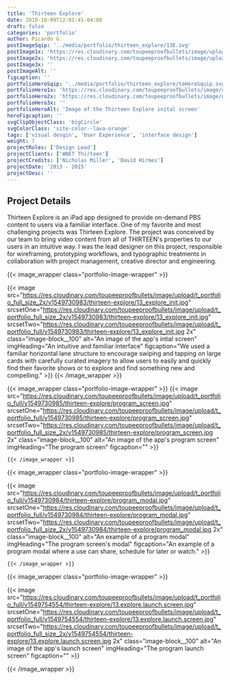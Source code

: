 ```yaml
---
title: 'Thirteen Explore'
date: 2018-10-09T12:01:41-04:00
draft: false
categories: 'portfolio'
author: Ricardo G.
postImageSqip: '../media/portfolio/thirteen_explore/13E.svg'
postImage1x: 'https://res.cloudinary.com/toupeeproofbullets/image/upload/t_hp_portfolio/v1549730983/thirteen-explore/13_explore_init.jpg'
postImage2x: 'https://res.cloudinary.com/toupeeproofbullets/image/upload/t_hp_portfolio_2x/v1549730983/thirteen-explore/13_explore_init.jpg'
postImage3x: ''
postImageAlt: ''
figcaption: ''
portfolioHeroSqip: '../media/portfolio/thirteen_explore/teHeroSquip.svg'
portfolioHero1x: 'https://res.cloudinary.com/toupeeproofbullets/image/upload/t_portfolio_hero_16_9/v1549730983/thirteen-explore/13_explore_init.jpg'
portfolioHero2x: 'https://res.cloudinary.com/toupeeproofbullets/image/upload/t_portfolio_hero_2x/v1549730983/thirteen-explore/13_explore_init.jpg'
portfolioHero3x: ''
portfolioHeroAlt: 'Image of the Thirteen Explore inital screen'
heroFigcaption: ''
svgClipObjectClass: 'bigCircle'
svgColorClass: 'site-color--lava-orange'
tags: ['visual desgin', 'User Experience', 'interface design']
weight: 7
projectRoles: ['Design Lead']
projectClients: ['WNET Thirteen']
projectCredits: ['Nicholas Miller', 'David Hirmes']
projectDate: '2013 - 2015'
projectDesc: ''
---
```


## Project Details

Thirteen Explore is an iPad app designed to provide on-demand PBS content to users via a familiar interface. One of my favorite and most challenging projects was Thirteen Explore. The project was conceived by our team to bring video content from all of THIRTEEN's properties to our users in an intuitive way. I was the lead designer on this project, responsible for wireframing, prototyping workflows, and typographic treatments in collaboration with project management, creative director and engineering.

{{< image_wrapper class="portfolio-image-wrapper" >}}

{{< image
    src="https://res.cloudinary.com/toupeeproofbullets/image/upload/t_portfolio_full_size_2x/v1549730983/thirteen-explore/13_explore_init.jpg"
    srcsetOne="https://res.cloudinary.com/toupeeproofbullets/image/upload/t_portfolio_full_size_2x/v1549730983/thirteen-explore/13_explore_init.jpg"
    srcsetTwo="https://res.cloudinary.com/toupeeproofbullets/image/upload/t_portfolio_full/v1549730983/thirteen-explore/13_explore_init.jpg 2x"
    class="image-block__100"
    alt="An image of the app's intial screen"
    imgHeading="An intuitive and familiar interface"
    figcaption="We used a familiar horizontal lane structure to encourage swiping and tapping on large cards with carefully curated imagery to allow users to easily and quickly find their favorite shows or to explore and find something new and compelling."
    >}}
    {{< /image_wrapper >}}
  
  {{< image_wrapper class="portfolio-image-wrapper" >}}
{{< image
    src="https://res.cloudinary.com/toupeeproofbullets/image/upload/t_portfolio_full/v1549730985/thirteen-explore/program_screen.jpg"
    srcsetOne="https://res.cloudinary.com/toupeeproofbullets/image/upload/t_portfolio_full/v1549730985/thirteen-explore/program_screen.jpg"
    srcsetTwo="https://res.cloudinary.com/toupeeproofbullets/image/upload/t_portfolio_full_size_2x/v1549730985/thirteen-explore/program_screen.jpg 2x"
    class="image-block__100"
    alt="An image of the app's program screen"
    imgHeading="The program screen"
    figcaption=""
    >}}

    {{< /image_wrapper >}}
  
  {{< image_wrapper class="portfolio-image-wrapper" >}}

{{< image
    src="https://res.cloudinary.com/toupeeproofbullets/image/upload/t_portfolio_full/v1549730984/thirteen-explore/program_modal.jpg"
    srcsetOne="https://res.cloudinary.com/toupeeproofbullets/image/upload/t_portfolio_full/v1549730984/thirteen-explore/program_modal.jpg"
    srcsetTwo="https://res.cloudinary.com/toupeeproofbullets/image/upload/t_portfolio_full_size_2x/v1549730984/thirteen-explore/program_modal.jpg 2x"
    class="image-block__100"
    alt="An example of a program modal"
    imgHeading="The program screen's modal"
    figcaption="An example of a program modal where a use can share, schedule for later or watch."
    >}}

    {{< /image_wrapper >}}
  
  {{< image_wrapper class="portfolio-image-wrapper" >}}

{{< image
    src="https://res.cloudinary.com/toupeeproofbullets/image/upload/t_portfolio_full/v1549754554/thirteen-explore/13.explore.launch.screen.jpg"
    srcsetOne="https://res.cloudinary.com/toupeeproofbullets/image/upload/t_portfolio_full/v1549754554/thirteen-explore/13.explore.launch.screen.jpg"
    srcsetTwo="https://res.cloudinary.com/toupeeproofbullets/image/upload/t_portfolio_full_size_2x/v1549754554/thirteen-explore/13.explore.launch.screen.jpg 2x"
    class="image-block__100"
    alt="An image of the app's launch screen"
    imgHeading="The program launch screen"
    figcaption=""
    >}}

{{< /image_wrapper >}}
